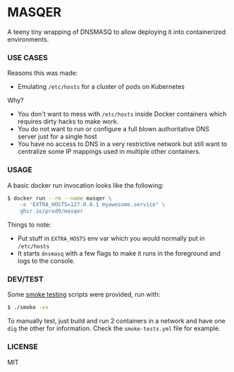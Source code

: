 # MASQER

A teeny tiny wrapping of DNSMASQ to allow deploying it into containerized environments.

### USE CASES

Reasons this was made:

* Emulating `/etc/hosts` for a cluster of pods on Kubernetes

Why?

* You don't want to mess with `/etc/hosts` inside Docker containers which requires dirty
  hacks to make work.
* You do not want to run or configure a full blown authoritative DNS server just for a
  single host
* You have no access to DNS in a very restrictive network but still want to centralize
  some IP mappings used in multiple other containers.

### USAGE

A basic docker run invocation looks like the following:

```sh
$ docker run --rm --name masqer \
    -e 'EXTRA_HOSTS=127.0.0.1 myawesome.service" \
    ghcr.io/prod9/masqer
```

Things to note:

* Put stuff in `EXTRA_HOSTS` env var which you would normally put in `/etc/hosts`
* It starts `dnsmasq` with a few flags to make it runs in the foreground and logs to the
  console.

### DEV/TEST

Some [smoke testing](github.com/chakrit/smoke) scripts were provided, run with:

```sh
$ ./smoke -vv
```

To manually test, just build and run 2 containers in a network and have one `dig` the
other for information. Check the `smoke-tests.yml` file for example.

### LICENSE

MIT


